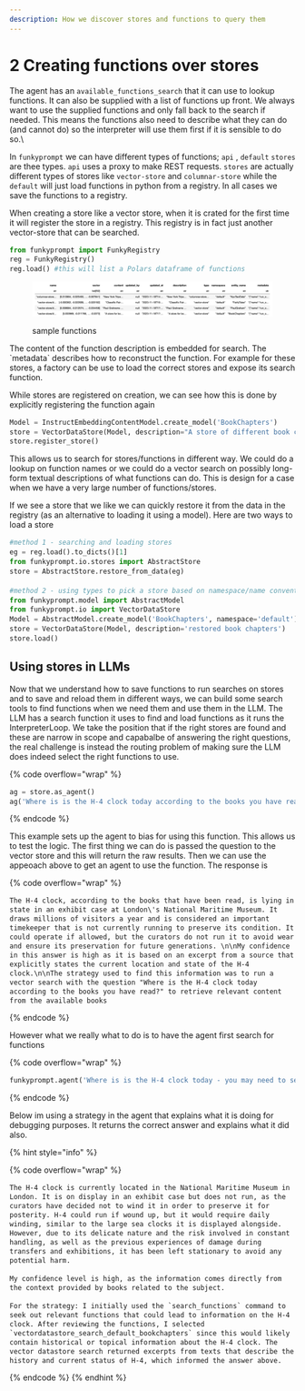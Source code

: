 ```yaml
---
description: How we discover stores and functions to query them
---
```


# 2 Creating functions over stores

The agent has an `available_functions_search` that it can use to lookup functions. It can also be supplied with a list of functions up front. We always want to use the supplied functions and only fall back to the search if needed. This means the functions also need to describe what they can do (and cannot do) so the interpreter will use them first if it is sensible to do so.\


In `funkyprompt` we can have different types of functions; `api` , `default` `stores` are thee types. `api` uses a proxy to make REST requests. `stores` are actually different types of stores like `vector-store` and `columnar-store` while the `default` will just load functions in python from a registry. In all cases we save the functions to a registry.

When creating a store like a vector store, when it is crated for the first time it will register the store in a registry. This registry is in fact just another vector-store that can be searched.&#x20;

```python
from funkyprompt import FunkyRegistry
reg = FunkyRegistry()
reg.load() #this will list a Polars dataframe of functions
```

<figure><img src="../.gitbook/assets/image (1).png" alt=""><figcaption><p>sample functions</p></figcaption></figure>

The content of the function description is embedded for search. The \`metadata\` describes how to reconstruct the function. For example for these stores, a factory can be use to load the correct stores and expose its search function.

While stores are registered on creation, we can see how this is done by explicitly registering the function again

```python
Model = InstructEmbeddingContentModel.create_model('BookChapters')
store = VectorDataStore(Model, description="A store of different book chapters")
store.register_store()
```

This allows us to search for stores/functions in different way. We could do a lookup on function names or we could do a vector search on possibly long-form textual descriptions of what functions can do. This is design for a case when we have a very large number of functions/stores.

If we see a store that we like we can quickly restore it from the data in the registry (as an alternative to loading it using a model). Here are two ways to load a store

```python
#method 1 - searching and loading stores
eg = reg.load().to_dicts()[1]
from funkyprompt.io.stores import AbstractStore
store = AbstractStore.restore_from_data(eg)

#method 2 - using types to pick a store based on namespace/name conventions
from funkyprompt.model import AbstractModel
from funkyprompt.io import VectorDataStore
Model = AbstractModel.create_model('BookChapters', namespace='default')
store = VectorDataStore(Model, description='restored book chapters')
store.load()
```

## Using stores in LLMs

Now that we understand how to save functions to run searches on stores and to save and reload them in different ways, we can build some search tools to find functions when we need them and use them in the LLM. The LLM has a search function it uses to find and load functions as it runs the InterpreterLoop. We take the position that if the right stores are found and these are narrow in scope and capabalbe of answering the right questions, the real challenge is instead the routing problem of making sure the LLM does indeed select the right functions to use.

{% code overflow="wrap" %}
```python
ag = store.as_agent()
ag('Where is is the H-4 clock today according to the books you have read?')
```
{% endcode %}

This example sets up the agent to bias for using this function. This allows us to test the logic. The first thing we can do is passed the question to the vector store and this will return the raw results. Then we can use the appeoach above to get an agent to use the function. The response is

{% code overflow="wrap" %}
```
The H-4 clock, according to the books that have been read, is lying in state in an exhibit case at London\'s National Maritime Museum. It draws millions of visitors a year and is considered an important timekeeper that is not currently running to preserve its condition. It could operate if allowed, but the curators do not run it to avoid wear and ensure its preservation for future generations. \n\nMy confidence in this answer is high as it is based on an excerpt from a source that explicitly states the current location and state of the H-4 clock.\n\nThe strategy used to find this information was to run a vector search with the question "Where is the H-4 clock today according to the books you have read?" to retrieve relevant content from the available books
```
{% endcode %}

However what we really what to do is to have the agent first search for functions

{% code overflow="wrap" %}
```python
funkyprompt.agent('Where is is the H-4 clock today - you may need to search for books first?')
```
{% endcode %}

Below im using a strategy in the agent that explains what it is doing for debugging purposes. It returns the correct answer and explains what it did also.

{% hint style="info" %}


{% code overflow="wrap" %}
```
The H-4 clock is currently located in the National Maritime Museum in London. It is on display in an exhibit case but does not run, as the curators have decided not to wind it in order to preserve it for posterity. H-4 could run if wound up, but it would require daily winding, similar to the large sea clocks it is displayed alongside. However, due to its delicate nature and the risk involved in constant handling, as well as the previous experiences of damage during transfers and exhibitions, it has been left stationary to avoid any potential harm.

My confidence level is high, as the information comes directly from the context provided by books related to the subject.

For the strategy: I initially used the `search_functions` command to seek out relevant functions that could lead to information on the H-4 clock. After reviewing the functions, I selected `vectordatastore_search_default_bookchapters` since this would likely contain historical or topical information about the H-4 clock. The vector datastore search returned excerpts from texts that describe the history and current status of H-4, which informed the answer above.
```
{% endcode %}
{% endhint %}
